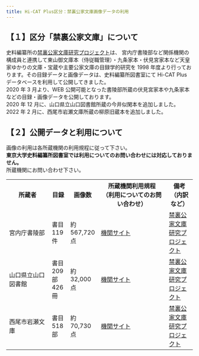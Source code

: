```yaml
---
title: Hi-CAT Plus区分：禁裏公家文庫画像データの利用
---
```


<h2 class="h03">【１】区分「禁裏公家文庫」について</h2>

史料編纂所の[禁裏公家文庫研究プロジェクト](https://www.hi.u-tokyo.ac.jp/kodai/kinri-kuge-index.html)は、 宮内庁書陵部など関係機関の構成員と連携して東山御文庫本（侍従職管理）・九条家本・伏見宮家本など天皇家ゆかりの文庫・宝蔵や主要公家文庫の目録学的研究を 1998 年度より行っております。その目録データと画像データは、史料編纂所図書室にて Hi-CAT Plus データベースを利用して公開してきました。  
2020 年 3 月より、WEB 公開可能となった書陵部所蔵の伏見宮家本や九条家本などの目録・画像データを公開しております。  
2020 年 12 月に、山口県立山口図書館所蔵の今井似閑本を追加しました。
2022 年 2 月に、西尾市岩瀬文庫所蔵の柳原旧蔵本を追加しました。<br>
<!--
2022 年？月に、宮内庁書陵部所蔵分を追加しました。新規書目は、近世公家日記（有栖川宮本・土御門本ほか）、御所本、鷹司本などです。</p>
-->

<h2 class="h03 mt2">【２】公開データと利用について</h2>

画像の利用は各所蔵機関の利用規程に従って下さい。  
<strong>東京大学史料編纂所図書室では利用についてのお問い合わせには対応しておりません。</strong>  
所蔵機関にお問い合わせ下さい。

<table class="table04" width="100%" cellspacing="0"> 
	<tbody><tr> 
		<th class="mtx" width="25%">所蔵者</th>
		<th class="mtx" width="10%">目録</th>
		<th class="mtx" width="10%">画像数</th>
		<th class="mtx" width="40%">所蔵機関利用規程<br>（利用についてのお問い合わせ）</th>
		<th class="mtx" width="35%">備考（内訳など）</th>
	</tr> 
	<tr>
<td class="mtx">宮内庁書陵部</td><td class="mtx">書目119件</td><td class="mtx">約567,720点</td><td class="mtx"><a href="http://www.kunaicho.go.jp/kunaicho/shinsei/toshoryo.html" target="_blank">機関サイト</a></td><td class="mtx"><a target="_blank" href="https://www.hi.u-tokyo.ac.jp/kodai/kinri-kuge-index.html">禁裏公家文庫研究プロジェクト</a></td>
	</tr>
<!--
    <tr>
<td class="mtx">宮内庁書陵部</td><td class="mtx">書目1552件</td><td class="mtx">約161,360点</td><td class="mtx"><a href="http://www.kunaicho.go.jp/kunaicho/shinsei/toshoryo.html" target="_blank">機関サイト</a></td><td class="mtx"><a target="_blank" href="https://www.hi.u-tokyo.ac.jp/kodai/kinri-kuge-index.html">禁裏公家文庫研究プロジェクト</a></td>
    </tr>
-->
    <tr>
<td class="mtx">山口県立山口図書館</td><td class="mtx">書目209部426冊</td><td class="mtx">約32,000点</td><td class="mtx"><a href="https://library.pref.yamaguchi.lg.jp/web-ishin-instruction" target="_blank">機関サイト</a></td><td class="mtx"><a target="_blank" href="https://www.hi.u-tokyo.ac.jp/kodai/kinri-kuge-index.html">禁裏公家文庫研究プロジェクト</a></td>
	</tr>
<td class="mtx">西尾市岩瀬文庫</td><td class="mtx">書目518部</td><td class="mtx">約70,730点</td><td class="mtx"><a href="https://iwasebunko.jp/" target="_blank">機関サイト</a></td><td class="mtx"><a target="_blank" href="https://www.hi.u-tokyo.ac.jp/kodai/kinri-kuge-index.html">禁裏公家文庫研究プロジェクト</a></td>
    </tr>
</tbody></table>
